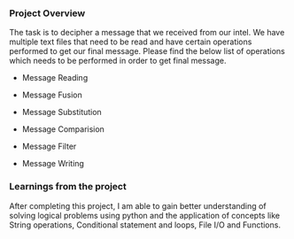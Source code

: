 ### Project Overview

 The task is to decipher a message that we received from our intel. We have multiple text files that need to be read and have certain operations performed to get our final message.
Please find the below list of operations which needs to be performed in order to get final message.

- Message Reading

- Message Fusion

- Message Substitution

- Message Comparision

- Message Filter

- Message Writing 


### Learnings from the project

 After completing this project, I am able to gain better understanding of solving logical problems using python and  the application of concepts like String operations, Conditional statement and loops, File I/O and Functions.


